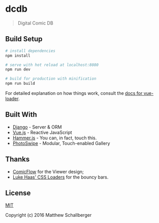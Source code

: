# dcdb

> Digital Comic DB

## Build Setup

``` bash
# install dependencies
npm install

# serve with hot reload at localhost:8080
npm run dev

# build for production with minification
npm run build
```

For detailed explanation on how things work, consult the [docs for vue-loader](http://vuejs.github.io/vue-loader).

## Built With

* [Django](https://www.djangoproject.com/) - Server & ORM
* [Vue.js](https://vuejs.org/) - Reactive JavaScript
* [Hammer.js](http://hammerjs.github.io/) - You can, in fact, touch this.
* [PhotoSwipe](http://photoswipe.com/) - Modular, Touch-enabled Gallery

## Thanks

* [ComicFlow](https://github.com/swisspol/ComicFlow) for the Viewer design;
* [Luke Haas' CSS Loaders](https://projects.lukehaas.me/css-loaders/) for the bouncy bars.

## License

[MIT](http://opensource.org/licenses/MIT)

Copyright (c) 2016 Matthew Schallberger
